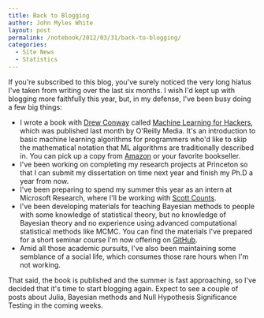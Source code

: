 ```yaml
---
title: Back to Blogging
author: John Myles White
layout: post
permalink: /notebook/2012/03/31/back-to-blogging/
categories:
  - Site News
  - Statistics
---
```


If you're subscribed to this blog, you've surely noticed the very long hiatus I've taken from writing over the last six months. I wish I'd kept up with blogging more faithfully this year, but, in my defense, I've been busy doing a few big things:

* I wrote a book with [Drew Conway](http://www.drewconway.com/zia/) called [Machine Learning for Hackers](http://shop.oreilly.com/product/0636920018483.do), which was published last month by O'Reilly Media. It's an introduction to basic machine learning algorithms for programmers who'd like to skip the mathematical notation that ML algorithms are traditionally described in. You can pick up a copy from [Amazon](http://www.amazon.com/Machine-Learning-Hackers-Drew-Conway/dp/1449303714) or your favorite bookseller.
* I've been working on completing my research projects at Princeton so that I can submit my dissertation on time next year and finish my Ph.D a year from now.
* I've been preparing to spend my summer this year as an intern at Microsoft Research, where I'll be working with [Scott Counts](http://research.microsoft.com/en-us/um/people/counts/).
* I've been developing materials for teaching Bayesian methods to people with some knowledge of statistical theory, but no knowledge of Bayesian theory and no experience using advanced computational statistical methods like MCMC. You can find the materials I've prepared for a short seminar course I'm now offering on [GitHub](https://github.com/johnmyleswhite/JAGSExamples).
* Amid all those academic pursuits, I've also been maintaining some semblance of a social life, which consumes those rare hours when I'm not working.

That said, the book is published and the summer is fast approaching, so I've decided that it's time to start blogging again. Expect to see a couple of posts about Julia, Bayesian methods and Null Hypothesis Significance Testing in the coming weeks.
